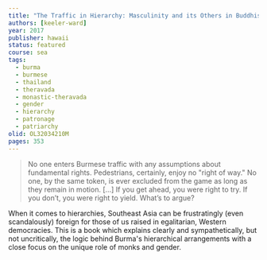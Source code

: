 ```yaml
---
title: "The Traffic in Hierarchy: Masculinity and its Others in Buddhist Burma"
authors: [keeler-ward]
year: 2017
publisher: hawaii
status: featured
course: sea
tags:
  - burma
  - burmese
  - thailand
  - theravada
  - monastic-theravada
  - gender
  - hierarchy
  - patronage
  - patriarchy
olid: OL32034210M
pages: 353
---
```


> No one enters Burmese traffic with any assumptions about fundamental rights. Pedestrians, certainly, enjoy no "right of way." No one, by the same token, is ever excluded from the game as long as they remain in motion. [...] If you get ahead, you were right to try. If you don’t, you were right to yield. What’s to argue?

When it comes to hierarchies, Southeast Asia can be frustratingly (even scandalously) foreign for those of us raised in egalitarian, Western democracies. This is a book which explains clearly and sympathetically, but not uncritically, the logic behind Burma's hierarchical arrangements with a close focus on the unique role of monks and gender.
